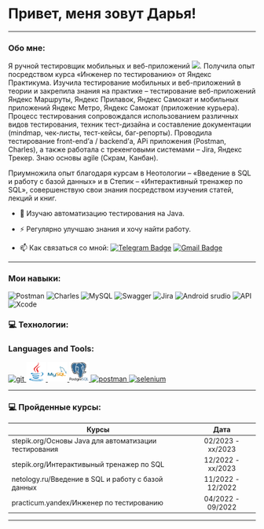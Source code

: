 
# Привет, меня зовут Дарья!

---

### Обо мне:

Я ручной тестировщик мобильных и веб-приложений <img src="https://media.giphy.com/media/WUlplcMpOCEmTGBtBW/giphy.gif" width="30px">. Получила опыт посредством курса «Инженер по тестированию» от Яндекс Практикума. Изучила тестирование мобильных и веб-приложений в теории и закрепила знания на практике – тестирование веб-приложений Яндекс Маршруты, Яндекс Прилавок, Яндекс Самокат и мобильных приложений Яндекс Метро, Яндекс Самокат (приложение курьера). Процесс тестирования сопровождался использованием различных видов тестирования, техник тест-дизайна и составление документации (mindmap, чек-листы, тест-кейсы, баг-репорты). Проводила тестирование front-end’а / backend’а, APi приложения (Postman, Charles), а также работала с трекенговыми системами – Jira, Яндекс Трекер. Знаю основы agile (Скрам, Канбан).

Приумножила опыт благодаря курсам в Неотологии – «Введение в SQL и работу с базой данных» и в Степик – «Интерактивный тренажер по SQL», совершенствую свои знания посредством изучения статей, лекций и книг. 


- :telescope: Изучаю автоматизацию тестирования на Java. 

- :zap: Регулярно улучшаю знания и хочу найти работу.

- :mailbox: Как связаться со мной: [![Telegram Badge](https://img.shields.io/badge/-mezentsevadaria-blue?style=flat&logo=Telegram&logoColor=white)](https://t.me/daria_mezentseva) [![Gmail Badge](https://img.shields.io/badge/-Gmail-red?style=flat&logo=Gmail&logoColor=white)](mailto:mezentseva.daria96@gmail.com)

---
### Мои навыки:
![Postman](https://img.shields.io/badge/-Postman-a3a8a8?style=for-the-badge&logo=Postman)
![Charles](https://img.shields.io/badge/-Charles-a3a8a8?style=for-the-badge&logo=Charles)
![MySQL](https://img.shields.io/badge/-MySQL-a3a8a8?style=for-the-badge&logo=MySQL)
![Swagger](https://img.shields.io/badge/-Swagger-a3a8a8?style=for-the-badge&logo=Swagger)
![Jira](https://img.shields.io/badge/-Jira-a3a8a8?style=for-the-badge&logo=Jira)
![Android srudio](https://img.shields.io/badge/-Androidsrudio-a3a8a8?style=for-the-badge&logo=Androidsrudio)
![API](https://img.shields.io/badge/-API-a3a8a8?style=for-the-badge&logo=API)
![Xcode](https://img.shields.io/badge/-Xcode-a3a8a8?style=for-the-badge&logo=Xcode)

### 💻 Технологии:

<h3 align="left">Languages and Tools:</h3>
<a href="https://git-scm.com/" target="_blank" rel="noreferrer"> <img src="https://www.vectorlogo.zone/logos/git-scm/git-scm-icon.svg" alt="git" width="40" height="40"/> 
</a> 
<a href="https://www.java.com" target="_blank" rel="noreferrer"> <img src="https://raw.githubusercontent.com/devicons/devicon/master/icons/java/java-original.svg" alt="java" width="40" height="40"/> 
</a> 
<a href="https://www.mysql.com/" target="_blank" rel="noreferrer"> <img src="https://raw.githubusercontent.com/devicons/devicon/master/icons/mysql/mysql-original-wordmark.svg" alt="mysql" width="40" height="40"/> 
</a> 
<a href="https://www.postgresql.org" target="_blank" rel="noreferrer"> <img src="https://raw.githubusercontent.com/devicons/devicon/master/icons/postgresql/postgresql-original-wordmark.svg" alt="postgresql" width="40" height="40"/> 
</a> 
<a href="https://postman.com" target="_blank" rel="noreferrer"> <img src="https://www.vectorlogo.zone/logos/getpostman/getpostman-icon.svg" alt="postman" width="40" height="40"/> 
</a> 
<a href="https://www.selenium.dev" target="_blank" rel="noreferrer"> <img src="https://raw.githubusercontent.com/detain/svg-logos/780f25886640cef088af994181646db2f6b1a3f8/svg/selenium-logo.svg" alt="selenium" width="40" height="40"/> 
</a> 
</p>

---

### 💻 Пройденные курсы:

| Курсы                                                           | Дата              |
| ----------------------------------------------------------------| :---------------: |
| stepik.org/Основы Java для автоматизации тестирования           | 02/2023 - xx/2023 |
| stepik.org/Интерактивыный тренажер по SQL                       | 12/2022 - xx/2023 |
| netology.ru/Введение в SQL и работу с базой данных              | 11/2022 - 12/2022 |                
| practicum.yandex/Инженер по тестированию                        | 04/2022 - 09/2022 |

---
